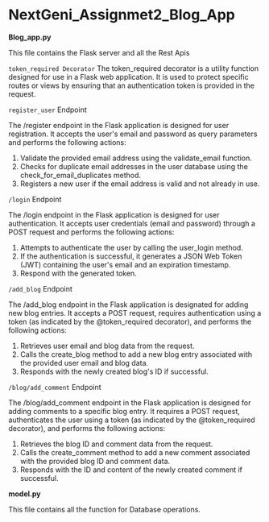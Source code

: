 # NextGeni_Assignmet2_Blog_App

**Blog_app.py**

This file contains the Flask server and all the Rest Apis

 `token_required Decorator`
The token_required decorator is a utility function designed for use in a Flask web application.
It is used to protect specific routes or views by ensuring that an authentication token is provided in the request. 

`register_user` Endpoint

The /register endpoint in the Flask application is designed for user registration. It accepts the user's email and password as query parameters and performs the following actions:

1. Validate the provided email address using the validate_email function.
2. Checks for duplicate email addresses in the user database using the check_for_email_duplicates method.
3. Registers a new user if the email address is valid and not already in use.


`/login` Endpoint

The /login endpoint in the Flask application is designed for user authentication. It accepts user credentials (email and password) through a POST request and performs the following actions:

1. Attempts to authenticate the user by calling the user_login method.
2. If the authentication is successful, it generates a JSON Web Token (JWT) containing the user's email and an expiration timestamp.
3. Respond with the generated token.




`/add_blog` Endpoint

The /add_blog endpoint in the Flask application is designated for adding new blog entries. It accepts a POST request, requires authentication using a token (as indicated by the @token_required decorator), and performs the following actions:

1. Retrieves user email and blog data from the request.
2. Calls the create_blog method to add a new blog entry associated with the provided user email and blog data.
3. Responds with the newly created blog's ID if successful.




`/blog/add_comment` Endpoint

The /blog/add_comment endpoint in the Flask application is designed for adding comments to a specific blog entry. It requires a POST request, authenticates the user using a token (as indicated by the @token_required decorator), and performs the following actions:

1. Retrieves the blog ID and comment data from the request.
2. Calls the create_comment method to add a new comment associated with the provided blog ID and comment data.
3. Responds with the ID and content of the newly created comment if successful.


**model.py**

This file contains all the function for Database operations.
